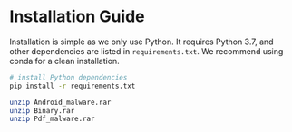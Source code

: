 # Installation Guide

Installation is simple as we only use Python. It requires Python 3.7, and other dependencies are listed in `requirements.txt`. We recommend using conda for a clean installation.


```bash
# install Python dependencies
pip install -r requirements.txt

unzip Android_malware.rar
unzip Binary.rar
unzip Pdf_malware.rar